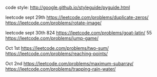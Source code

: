code style:
http://google.github.io/styleguide/pyguide.html 

leetcode sept 29th
https://leetcode.com/problems/duplicate-zeros/
https://leetcode.com/problems/rotate-image/

leetcode sept 30th
824 https://leetcode.com/problems/goat-latin/
55 https://leetcode.com/problems/jump-game/

Oct 1st
https://leetcode.com/problems/two-sum/ 
https://leetcode.com/problems/reaching-points/ 

Oct 2nd
https://leetcode.com/problems/maximum-subarray/
https://leetcode.com/problems/trapping-rain-water/


